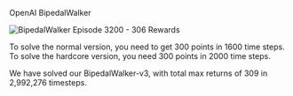 OpenAI BipedalWalker

![BipedalWalker Episode 3200 - 306 Rewards](https://github.com/latishab/gym-bipedalwalker/blob/main/gifs/bw-video-episode-3200-306rew.gif?raw=true)

To solve the normal version, you need to get 300 points in 1600 time steps. To solve the hardcore version, you need 300 points in 2000 time steps.

We have solved our BipedalWalker-v3, with total max returns of 309 in 2,992,276 timesteps.

